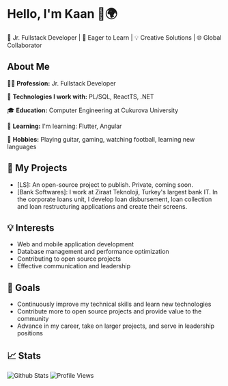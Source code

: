 # Hello, I'm Kaan 👋🌍

🌟 Jr. Fullstack Developer | 🌱 Eager to Learn | 💡 Creative Solutions | 🌐 Global Collaborator

## About Me

👨‍💼 **Profession:** Jr. Fullstack Developer

💼 **Technologies I work with:** PL/SQL, ReactTS, .NET

🎓 **Education:** Computer Engineering at Cukurova University

🌱 **Learning:** I'm learning: Flutter, Angular

🌈 **Hobbies:** Playing guitar, gaming, watching football, learning new languages

## 🚀 My Projects

- [LS]: An open-source project to publish. Private, coming soon.
- [Bank Softwares]: I work at Ziraat Teknoloji, Turkey's largest bank IT. In the corporate loans unit, I develop loan disbursement, loan collection and loan restructuring applications and create their screens.

## 💡 Interests

- Web and mobile application development
- Database management and performance optimization
- Contributing to open source projects
- Effective communication and leadership

## 🎯 Goals

- Continuously improve my technical skills and learn new technologies
- Contribute more to open source projects and provide value to the community
- Advance in my career, take on larger projects, and serve in leadership positions

## 📈 Stats

![Github Stats](https://github-readme-stats.vercel.app/api?username=celikerkaan&show_icons=true&theme=default)
![Profile Views](https://komarev.com/ghpvc/?username=celikerkaan)
